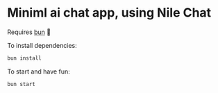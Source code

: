 # Miniml ai chat app, using Nile Chat

Requires [bun](https://bun.sh/) 🚀

To install dependencies:

```bash
bun install
```

To start and have fun:

```bash
bun start
```
